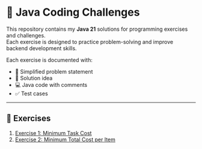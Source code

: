 # 🚀 Java Coding Challenges

This repository contains my **Java 21** solutions for programming exercises and challenges.  
Each exercise is designed to practice problem-solving and improve backend development skills.  

Each exercise is documented with:  
- 📖 Simplified problem statement  
- 🧩 Solution idea  
- 💻 Java code with comments  
- ✅ Test cases  

---

## 📂 Exercises

1. [Exercise 1: Minimum Task Cost](exercise-1-minimum-task-cost/README.md)  
2. [Exercise 2: Minimum Total Cost per Item](exercise-2-min-total-cost/README.md)